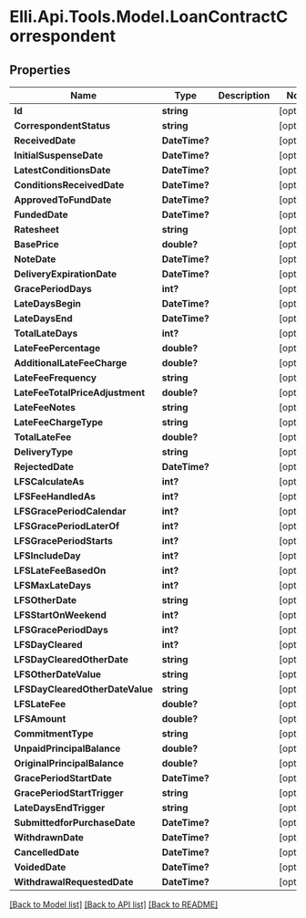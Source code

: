 # Elli.Api.Tools.Model.LoanContractCorrespondent
## Properties

Name | Type | Description | Notes
------------ | ------------- | ------------- | -------------
**Id** | **string** |  | [optional] 
**CorrespondentStatus** | **string** |  | [optional] 
**ReceivedDate** | **DateTime?** |  | [optional] 
**InitialSuspenseDate** | **DateTime?** |  | [optional] 
**LatestConditionsDate** | **DateTime?** |  | [optional] 
**ConditionsReceivedDate** | **DateTime?** |  | [optional] 
**ApprovedToFundDate** | **DateTime?** |  | [optional] 
**FundedDate** | **DateTime?** |  | [optional] 
**Ratesheet** | **string** |  | [optional] 
**BasePrice** | **double?** |  | [optional] 
**NoteDate** | **DateTime?** |  | [optional] 
**DeliveryExpirationDate** | **DateTime?** |  | [optional] 
**GracePeriodDays** | **int?** |  | [optional] 
**LateDaysBegin** | **DateTime?** |  | [optional] 
**LateDaysEnd** | **DateTime?** |  | [optional] 
**TotalLateDays** | **int?** |  | [optional] 
**LateFeePercentage** | **double?** |  | [optional] 
**AdditionalLateFeeCharge** | **double?** |  | [optional] 
**LateFeeFrequency** | **string** |  | [optional] 
**LateFeeTotalPriceAdjustment** | **double?** |  | [optional] 
**LateFeeNotes** | **string** |  | [optional] 
**LateFeeChargeType** | **string** |  | [optional] 
**TotalLateFee** | **double?** |  | [optional] 
**DeliveryType** | **string** |  | [optional] 
**RejectedDate** | **DateTime?** |  | [optional] 
**LFSCalculateAs** | **int?** |  | [optional] 
**LFSFeeHandledAs** | **int?** |  | [optional] 
**LFSGracePeriodCalendar** | **int?** |  | [optional] 
**LFSGracePeriodLaterOf** | **int?** |  | [optional] 
**LFSGracePeriodStarts** | **int?** |  | [optional] 
**LFSIncludeDay** | **int?** |  | [optional] 
**LFSLateFeeBasedOn** | **int?** |  | [optional] 
**LFSMaxLateDays** | **int?** |  | [optional] 
**LFSOtherDate** | **string** |  | [optional] 
**LFSStartOnWeekend** | **int?** |  | [optional] 
**LFSGracePeriodDays** | **int?** |  | [optional] 
**LFSDayCleared** | **int?** |  | [optional] 
**LFSDayClearedOtherDate** | **string** |  | [optional] 
**LFSOtherDateValue** | **string** |  | [optional] 
**LFSDayClearedOtherDateValue** | **string** |  | [optional] 
**LFSLateFee** | **double?** |  | [optional] 
**LFSAmount** | **double?** |  | [optional] 
**CommitmentType** | **string** |  | [optional] 
**UnpaidPrincipalBalance** | **double?** |  | [optional] 
**OriginalPrincipalBalance** | **double?** |  | [optional] 
**GracePeriodStartDate** | **DateTime?** |  | [optional] 
**GracePeriodStartTrigger** | **string** |  | [optional] 
**LateDaysEndTrigger** | **string** |  | [optional] 
**SubmittedforPurchaseDate** | **DateTime?** |  | [optional] 
**WithdrawnDate** | **DateTime?** |  | [optional] 
**CancelledDate** | **DateTime?** |  | [optional] 
**VoidedDate** | **DateTime?** |  | [optional] 
**WithdrawalRequestedDate** | **DateTime?** |  | [optional] 

[[Back to Model list]](../README.md#documentation-for-models) [[Back to API list]](../README.md#documentation-for-api-endpoints) [[Back to README]](../README.md)

